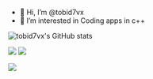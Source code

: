 - 👋 Hi, I’m @tobid7vx
- 👀 I’m interested in Coding apps in c++

![tobid7vx's GitHub stats](https://github-readme-stats.vercel.app/api?username=tobid7vx&theme=dark&show_icons=true)

<img src="https://github-readme-stats.vercel.app/api/top-langs/?username=tobid7vx&layout=compact&langs_count=10&theme=dark">
<img src="https://github-profile-trophy.vercel.app/?username=tobid7vx&theme=nord">

![](https://github-profile-summary-cards.vercel.app/api/cards/profile-details?username=tobid7vx&theme=tokyonight)
<!--
